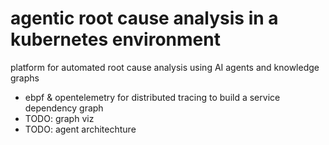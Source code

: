 # agentic root cause analysis in a kubernetes environment

platform for automated root cause analysis using AI agents and knowledge graphs

- ebpf & opentelemetry for distributed tracing to build a service dependency graph
- TODO: graph viz
- TODO: agent architechture
